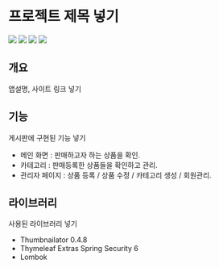 # 프로젝트 제목 넣기

<p>
  <img src="https://img.shields.io/badge/SpringBoot-\?style=flat-square&logo=springboot&logoColor=black"/>
  <img src="https://img.shields.io/badge/thymeleaf-005F0F?style=flat-square&logo=thymeleaf&logoColor=black"/>
  <img src="https://img.shields.io/badge/bootstrap-7952B3?style=flat-square&logo=bootstrap&logoColor=black"/>
  <img src="https://img.shields.io/badge/javascript-F7DF1E?style=flat-square&logo=javascript&logoColor=black"/>
    
</p>

## 개요

앱설명, 사이트 링크 넣기

## 기능

게시판에 구현된 기능 넣기

- 메인 화면 : 판매하고자 하는 상품을 확인.
- 카테고리 : 판매등록한 상품들을 확인하고 관리.
- 관리자 페이지 : 상품 등록 / 상품 수정 / 카테고리 생성 / 회원관리.

## 라이브러리

사용된 라이브러리 넣기

- Thumbnailator 0.4.8
- Thymeleaf Extras Spring Security 6
- Lombok

